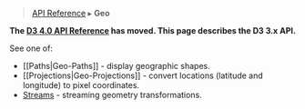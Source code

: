 > [API Reference](API-Reference.md) ▸ **Geo**

**The [D3 4.0 API Reference](https://github.com/d3/d3/blob/master/API.md) has moved. This page describes the D3 3.x API.**

See one of:

* [[Paths|Geo-Paths]] - display geographic shapes.
* [[Projections|Geo-Projections]] - convert locations (latitude and longitude) to pixel coordinates.
* [Streams](Geo-Streams.md) - streaming geometry transformations.
